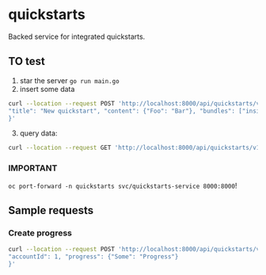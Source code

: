 # quickstarts

Backed service for integrated quickstarts.

## TO test
1. star the server `go run main.go `
2. insert some data 
```sh
curl --location --request POST 'http://localhost:8000/api/quickstarts/v1/quickstarts/' --header 'Content-Type: application/json' --data-raw '{
"title": "New quickstart", "content": {"Foo": "Bar"}, "bundles": ["insights", "settings"]
}'

```
3. query data: 
```sh
curl --location --request GET 'http://localhost:8000/api/quickstarts/v1/quickstarts/'
```

### IMPORTANT
`oc port-forward -n quickstarts svc/quickstarts-service 8000:8000`!

## Sample requests

### Create progress

```sh
curl --location --request POST 'http://localhost:8000/api/quickstarts/v1/progress/2' --header 'Content-Type: application/json' --data-raw '{
"accountId": 1, "progress": {"Some": "Progress"}
}'
```